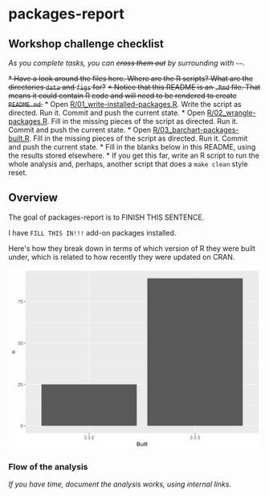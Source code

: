 
<!-- README.md is generated from README.Rmd. Please edit that file -->
packages-report
===============

Workshop challenge checklist
----------------------------

*As you complete tasks, you can ~~cross them out~~ by surrounding with `~~`.*

~~\* Have a look around the files here. Where are the R scripts? What are the directories `data` and `figs` for?~~ ~~\* Notice that this README is an `.Rmd` file. That means it could contain R code and will need to be rendered to create `README.md`.~~ \* Open [R/01\_write-installed-packages.R](R/01_write-installed-packages.R). Write the script as directed. Run it. Commit and push the current state. \* Open [R/02\_wrangle-packages.R](R/02_wrangle-packages.R). Fill in the missing pieces of the script as directed. Run it. Commit and push the current state. \* Open [R/03\_barchart-packages-built.R](R/03_barchart-packages-built.R). Fill in the missing pieces of the script as directed. Run it. Commit and push the current state. \* Fill in the blanks below in this README, using the results stored elsewhere. \* If you get this far, write an R script to run the whole analysis and, perhaps, another script that does a `make clean` style reset.

Overview
--------

The goal of packages-report is to FINISH THIS SENTENCE.

I have `FILL THIS IN!!!` add-on packages installed.

Here's how they break down in terms of which version of R they were built under, which is related to how recently they were updated on CRAN.

![](figs/built-barchart.png)

### Flow of the analysis

*If you have time, document the analysis works, using internal links.*
